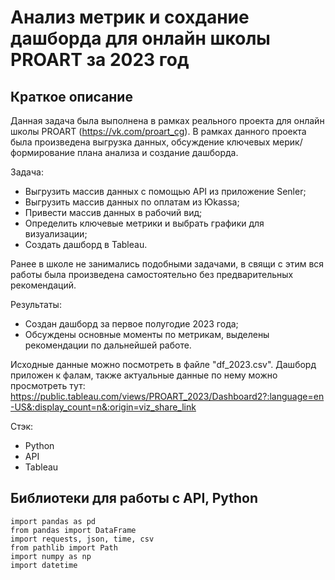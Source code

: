# Анализ метрик и сохдание дашборда для онлайн школы PROART за 2023 год

## Краткое описание
Данная задача была выполнена в рамках реального проекта для онлайн школы PROART (https://vk.com/proart_cg). 
В рамках данного проекта была произведена выгрузка данных, обсуждение ключевых мерик/ формирование плана анализа и создание дашборда. 

Задача:
- Выгрузить массив данных с помощью API из приложение Senler;
- Выгрузить массив данных по оплатам из Юkassa;
- Привести массив данных в рабочий вид;
- Определить ключевые метрики и выбрать графики для визуализации;
- Создать дашборд в Tableau.

Ранее в школе не занимались подобными задачами, в свящи с этим вся работы была произведена самостоятельно без предварительных рекомендаций.

Результаты:
- Создан дашборд за первое полугодие 2023 года;
- Обсуждены основные моменты по метрикам, выделены рекомендации по дальнейшей работе.

Исходные данные можно посмотреть в файле "df_2023.csv". Дашборд приложен к фалам, также актуальные данные по нему можно просмотреть тут: 
https://public.tableau.com/views/PROART_2023/Dashboard2?:language=en-US&:display_count=n&:origin=viz_share_link

Стэк:

- Python
- API
- Tableau

## Библиотеки для работы с API, Python

```
import pandas as pd
from pandas import DataFrame
import requests, json, time, csv
from pathlib import Path
import numpy as np
import datetime
```
